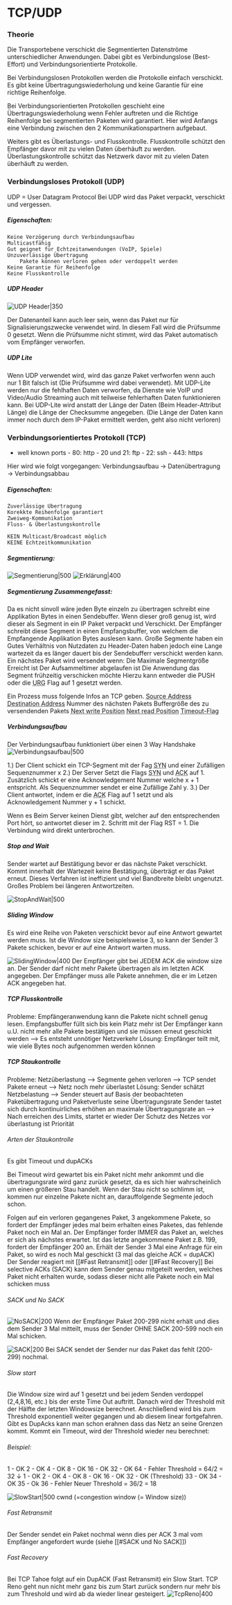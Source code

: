 # TCP/UDP
### Theorie
Die Transportebene verschickt die Segmentierten Datenströme unterschiedlicher Anwendungen. Dabei gibt es Verbindungslose (Best-Effort) und Verbindungsorientierte Protokolle.

Bei Verbindungslosen Protokollen werden die Protokolle einfach verschickt. Es gibt keine Übertragungswiederholung und keine Garantie für eine richtige Reihenfolge.

Bei Verbindungsorientierten Protokollen geschieht eine Übertragungswiederholung wenn Fehler auftreten und die Richtige Reihenfolge bei segmentierten Paketen wird garantiert. Hier wird Anfangs eine Verbindung zwischen den 2 Kommunikationspartnern aufgebaut.

Weiters gibt es Überlastungs- und Flusskontrolle.
Flusskontrolle schützt den Empfänger davor mit zu vielen Daten überhäuft zu werden.
Überlastungskontrolle schützt das Netzwerk davor mit zu vielen Daten überhäuft zu werden.

### Verbindungsloses Protokoll (UDP)
UDP = User Datagram Protocol
Bei UDP wird das Paket verpackt, verschickt und vergessen.

##### Eigenschaften:
	Keine Verzögerung durch Verbindungsaufbau
	Multicastfähig
	Gut geignet für Echtzeitanwendungen (VoIP, Spiele)
	Unzuverlässige Übertragung
		Pakete können verloren gehen oder verdoppelt werden
	Keine Garantie für Reihenfolge
	Keine Flusskontrolle

##### UDP Header
![UDP Header|350](https://cdn.discordapp.com/attachments/613625981219110914/976012173765664818/unknown.png)

Der Datenanteil kann auch leer sein, wenn das Paket nur für Signalisierungszwecke verwendet wird. In diesem Fall wird die Prüfsumme 0 gesetzt.
Wenn die Prüfsumme nicht stimmt, wird das Paket automatisch vom Empfänger verworfen.

##### UDP Lite
Wenn UDP verwendet wird, wird das ganze Paket verfworfen wenn auch nur 1 Bit falsch ist (Die Prüfsumme wird dabei verwendet). Mit UDP-Lite werden nur die fehlhaften Daten verworfen, da Dienste wie VoIP und Video/Audio Streaming auch mit teilweise fehlerhaften Daten funktionieren kann. Bei UDP-Lite wird anstatt der Länge der Daten (Beim Header-Attribut Länge) die Länge der Checksumme angegeben. (Die Länge der Daten kann immer noch durch dem IP-Paket ermittelt werden, geht also nicht verloren)

### Verbindungsorientiertes Protokoll (TCP)
- well known ports
		- 80: http
		- 20 und 21: ftp
		- 22: ssh
		- 443: https

Hier wird wie folgt vorgegangen:
Verbindungsaufbau $\rightarrow$ Datenübertragung $\rightarrow$ Verbindungsabbau

##### Eigenschaften:
	Zuverlässige Übertragung
	Korekkte Reihenfolge garantiert
	Zweiweg-Kommunikation
	Fluss- & Überlastungskontrolle
	
	KEIN Multicast/Broadcast möglich
	KEINE Echtzeitkommunikation

##### Segmentierung:
![Segmentierung|500](https://cdn.discordapp.com/attachments/613625981219110914/976020882944311356/Untitled.png)
![Erklärung|400](https://cdn.discordapp.com/attachments/613625981219110914/976020882663284756/Eigenschaften.png)

##### Segmentierung Zusammengefasst:
Da es nicht sinvoll wäre jeden Byte einzeln zu übertragen schreibt eine Applikation Bytes in einen Sendebuffer. Wenn dieser groß genug ist, wird dieser als Segment in ein IP Paket verpackt und Verschickt. Der Empfänger schreibt diese Segment in einen Empfangsbuffer, von welchem die Empfangende Applikation Bytes auslesen kann.
Große Segmente haben ein Gutes Verhältnis von Nutzdaten zu Header-Daten haben jedoch eine Lange wartezeit da es länger dauert bis der Sendebufferr verschickt werden kann.
Ein nächstes Paket wird versendet wenn:
	Die Maximale Segmentgröße Erreicht ist
	Der Aufsammeltimer abgelaufen ist
	Die Anwendung das Segment frühzeitig verschicken möchte
		Hierzu kann entweder die PUSH oder die <abbr title="Urgent (=Dringend)">URG</abbr> Flag auf 1 gesetzt werden.

Ein Prozess muss folgende Infos an TCP geben.
<abbr title="Network, Host & Port des Senders">Source Address</abbr>
<abbr title="Network, Host & Port des Empfängers">Destination Address</abbr>
Nummer des nächsten Pakets
Buffergröße des zu versendenden Pakets
<abbr title="Stelle im Buffer, wo als nächstes Daten geschrieben werden">Next write Position</abbr>
<abbr title="Stelle im Buffer, wo als nächstes Daten gelesen werden müssen, um das nächste Segment zusammen zu Stellen">Next read Position</abbr>
<abbr title="Zeit nach welcher die Pakete neu gesendet werden">Timeout-Flag</abbr>

##### Verbindungsaufbau
Der Verbindungsaufbau funktioniert über einen 3 Way Handshake
![Verbindungsaufbau|500](https://cdn.discordapp.com/attachments/613625981219110914/976136260924100698/aaaa.png)

1.) Der Client schickt ein TCP-Segment mit der Fag <abbr title="Synchronisation">SYN</abbr> und einer Zufälligen Sequenznummer x
2.) Der Server Setzt die Flags <abbr title="Synchronisation">SYN</abbr> und <abbr title="Acknowledgement">ACK</abbr> auf 1. Zusätzlich schickt er eine Acknowledgement Nummer welche x + 1 entspricht. Als Sequenznummer sendet er eine Zufällige Zahl y.
3.) Der Client antwortet, indem er die <abbr title="Acknowledgement">ACK</abbr> Flag auf 1 setzt und als Acknowledgement Nummer y + 1 schickt.

Wenn es Beim Server keinen Dienst gibt, welcher auf den entsprechenden Port hört, so antwortet dieser im 2. Schritt mit der Flag RST = 1. Die Verbindung wird direkt unterbrochen.

##### Stop and Wait
Sender wartet auf Bestätigung bevor er das nächste Paket verschickt.
Kommt innerhalt der Wartezeit keine Bestätigung, überträgt er das Paket erneut.
Dieses Verfahren ist ineffizient und viel Bandbreite bleibt ungenutzt.
Großes Problem bei längeren Antwortzeiten.

![StopAndWait|500](https://cdn.discordapp.com/attachments/613625981219110914/976139260539330620/aaaa.png)

##### Sliding Window
Es wird eine Reihe von Paketen verschickt bevor auf eine Antwort gewartet werden muss. Ist die Window size beispielsweise 3, so kann der Sender 3 Pakete schicken, bevor er auf eine Antwort warten muss.

![SlidingWindow|400](https://cdn.discordapp.com/attachments/613625981219110914/976140139967422515/aaaa.png)
Der Empfänger gibt bei JEDEM ACK die window size an.
Der Sender darf nicht mehr Pakete übertragen als im letzten ACK angegeben.
Der Empfänger muss alle Pakete annehmen, die er im Letzen ACK angegeben hat.

##### TCP Flusskontrolle
Probleme:
	Empfängeranwendung kann die Pakete nicht schnell genug lesen.
	Empfangsbuffer füllt sich bis kein Platz mehr ist
	Der Empfänger kann u.U. nicht mehr alle Pakete bestätigen und sie müssen erneut geschickt werden --> Es entsteht unnötiger Netzverkehr
Lösung:
	Empfänger teilt mit, wie viele Bytes noch aufgenommen werden können

##### TCP Staukontrolle
Probleme:
	Netzüberlastung --> Segmente gehen verloren --> TCP sendet Pakete erneut --> Netz noch mehr überlastet
Lösung:
	Sender schätzt Netzbelastung --> Sender steuert auf Basis der beobachteten Paketübertragung und Paketverluste seine Übertragungsrate
		Sender tastet sich durch kontinuirliches erhöhen an maximale Übertragungsrate an --> Nach erreichen des Limits, startet er wieder 
		Der Schutz des Netzes vor überlastung ist Priorität

###### Arten der Staukontrolle
Es gibt Timeout und dupACKs

Bei Timeout wird gewartet bis ein Paket nicht mehr ankommt und die übertragungsrate wird ganz zurück gesetzt, da es sich hier wahrscheinlich um einen größeren Stau handelt.
Wenn der Stau nicht so schlimm ist, kommen nur einzelne Pakete nicht an, darauffolgende Segmente jedoch schon.

Folgen auf ein verloren gegangenes Paket, 3 angekommene Pakete, so fordert der Empfänger jedes mal beim erhalten eines Paketes, das fehlende Paket noch ein Mal an. Der Empfänger forder IMMER das Paket an, welches er sich als nächstes erwartet. Ist das letzte angekommene Paket z.B. 199, fordert der Empfänger 200 an.
Erhält der Sender 3 Mal eine Anfrage für ein Paket, so wird es noch Mal geschickt (3 mal das gleiche ACK = dupACK)
Der Sender reagiert mit [[#Fast Retransmit]] oder [[#Fast Recovery]]
Bei selective ACKs (SACK) kann dem Sender genau mitgeteilt werden, welches Paket nicht erhalten wurde, sodass dieser nicht alle Pakete noch ein Mal schicken muss

###### SACK und No SACK
![NoSACK|200](https://cdn.discordapp.com/attachments/613625981219110914/976150142258380820/aaaa.png)
Wenn der Empfänger Paket 200-299 nicht erhält und dies dem Sender 3 Mal mitteilt, muss der Sender OHNE SACK 200-599 noch ein Mal schicken.

![SACK|200](https://cdn.discordapp.com/attachments/613625981219110914/976150458739617892/aaaa.png)
Bei SACK sendet der Sender nur das Paket das fehlt (200-299) nochmal.

###### Slow start
Die Window size wird auf 1 gesetzt und bei jedem Senden verdoppel (2,4,8,16, etc.) bis der erste Time Out auftritt. Danach wird der Threshold mit der Hälfte der letzten Windowsize berechnet.
Anschließend wird bis zum Threshold exponentiell weiter gegangen und ab diesem linear fortgefahren. Gibt es DupAcks kann man schon erahnen dass das Netz an seine Grenzen kommt. Kommt ein Timeout, wird der Threshold wieder neu berechnet:

###### Beispiel:
1 - OK
2 - OK
4 - OK
8 - OK
16 - OK
32 - OK
64 - Fehler
Threshold = 64/2 = 32
$\downarrow$
1 - OK
2 - OK
4 - OK
8 - OK
16 - OK
32 - OK (Threshold)
33 - OK
34 - OK
35 - Ok
36 - Fehler
Neuer Threshold = 36/2 = 18

![SlowStart|500](https://cdn.discordapp.com/attachments/613625981219110914/976180087831556096/unknown.png)
cwnd (=congestion window (= Window size))


###### Fast Retransmit
Der Sender sendet ein Paket nochmal wenn dies per ACK 3 mal vom Empfänger angefordert wurde (siehe [[#SACK und No SACK]])

###### Fast Recovery
Bei TCP Tahoe folgt auf ein DupACK (Fast Retransmit) ein Slow Start.
TCP Reno geht nun nicht mehr ganz bis zum Start zurück sondern nur mehr bis zum Threshold und wird ab da wieder linear gesteigert.
![TcpReno|400](https://cdn.discordapp.com/attachments/613625981219110914/976185391394742302/aaaa.png)
